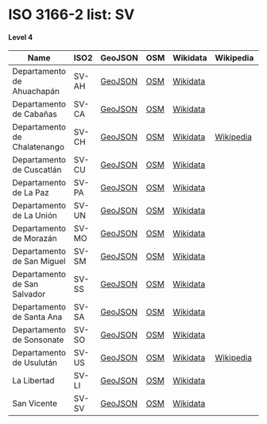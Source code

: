 # ISO 3166-2 list: SV


#### Level 4
Name | ISO2 | GeoJSON | OSM | Wikidata | Wikipedia | population 
--- | --- | --- | --- | --- | --- | --: 
Departamento de Ahuachapán | SV-AH | [GeoJSON](../../geojson/q8/iso2/SV/SV-AH.geojson) | [OSM](https://www.openstreetmap.org/relation/3623374) | [Wikidata](https://www.wikidata.org/wiki/Q572993) |  | 319,503
Departamento de Cabañas | SV-CA | [GeoJSON](../../geojson/q8/iso2/SV/SV-CA.geojson) | [OSM](https://www.openstreetmap.org/relation/3624451) | [Wikidata](https://www.wikidata.org/wiki/Q914058) |  | 214,150
Departamento de Chalatenango | SV-CH | [GeoJSON](../../geojson/q8/iso2/SV/SV-CH.geojson) | [OSM](https://www.openstreetmap.org/relation/3624440) | [Wikidata](https://www.wikidata.org/wiki/Q522221) | [Wikipedia](http://en.wikipedia.org/wiki/es%3ADepartamento_de_Chalatenango) | 274,878
Departamento de Cuscatlán | SV-CU | [GeoJSON](../../geojson/q8/iso2/SV/SV-CU.geojson) | [OSM](https://www.openstreetmap.org/relation/3624439) | [Wikidata](https://www.wikidata.org/wiki/Q1130677) |  | 216,446
Departamento de La Paz | SV-PA | [GeoJSON](../../geojson/q8/iso2/SV/SV-PA.geojson) | [OSM](https://www.openstreetmap.org/relation/3624477) | [Wikidata](https://www.wikidata.org/wiki/Q1129788) |  | 288,022
Departamento de La Unión | SV-UN | [GeoJSON](../../geojson/q8/iso2/SV/SV-UN.geojson) | [OSM](https://www.openstreetmap.org/relation/3625432) | [Wikidata](https://www.wikidata.org/wiki/Q1130688) |  | 372,271
Departamento de Morazán | SV-MO | [GeoJSON](../../geojson/q8/iso2/SV/SV-MO.geojson) | [OSM](https://www.openstreetmap.org/relation/3625421) | [Wikidata](https://www.wikidata.org/wiki/Q1122836) |  | 251,447
Departamento de San Miguel | SV-SM | [GeoJSON](../../geojson/q8/iso2/SV/SV-SM.geojson) | [OSM](https://www.openstreetmap.org/relation/3625408) | [Wikidata](https://www.wikidata.org/wiki/Q930804) |  | 546,022
Departamento de San Salvador | SV-SS | [GeoJSON](../../geojson/q8/iso2/SV/SV-SS.geojson) | [OSM](https://www.openstreetmap.org/relation/3624436) | [Wikidata](https://www.wikidata.org/wiki/Q1543219) |  | 2,266,387
Departamento de Santa Ana | SV-SA | [GeoJSON](../../geojson/q8/iso2/SV/SV-SA.geojson) | [OSM](https://www.openstreetmap.org/relation/3624100) | [Wikidata](https://www.wikidata.org/wiki/Q671158) |  | 523,655
Departamento de Sonsonate | SV-SO | [GeoJSON](../../geojson/q8/iso2/SV/SV-SO.geojson) | [OSM](https://www.openstreetmap.org/relation/3624092) | [Wikidata](https://www.wikidata.org/wiki/Q212540) |  | 518,522
Departamento de Usulután | SV-US | [GeoJSON](../../geojson/q8/iso2/SV/SV-US.geojson) | [OSM](https://www.openstreetmap.org/relation/3625389) | [Wikidata](https://www.wikidata.org/wiki/Q1122748) | [Wikipedia](http://en.wikipedia.org/wiki/en%3AUsulut%C3%A1n%20Department) | 464,883
La Libertad | SV-LI | [GeoJSON](../../geojson/q8/iso2/SV/SV-LI.geojson) | [OSM](https://www.openstreetmap.org/relation/3624113) | [Wikidata](https://www.wikidata.org/wiki/Q930820) |  | 842,624
San Vicente | SV-SV | [GeoJSON](../../geojson/q8/iso2/SV/SV-SV.geojson) | [OSM](https://www.openstreetmap.org/relation/3624468) | [Wikidata](https://www.wikidata.org/wiki/Q1130180) |  | 230,205
